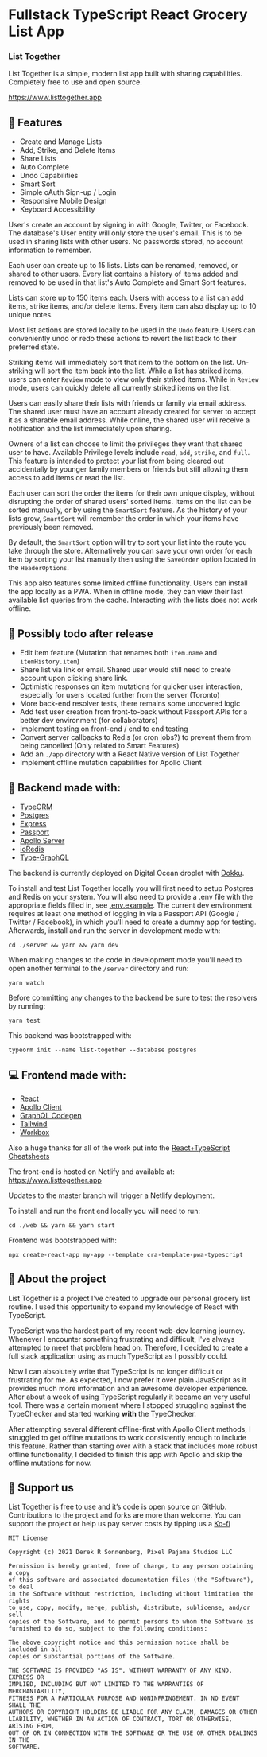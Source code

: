# Fullstack TypeScript React Grocery List App

### **List Together**

List Together is a simple, modern list app built with sharing capabilities. Completely free to use and open source.

https://www.listtogether.app

## **🚀 Features**

- Create and Manage Lists
- Add, Strike, and Delete Items
- Share Lists
- Auto Complete
- Undo Capabilities
- Smart Sort
- Simple oAuth Sign-up / Login
- Responsive Mobile Design
- Keyboard Accessibility

User's create an account by signing in with Google, Twitter, or Facebook. The database's User entity will only store the user's email. This is to be used in sharing lists with other users. No passwords stored, no account information to remember.

Each user can create up to 15 lists. Lists can be renamed, removed, or shared to other users. Every list contains a history of items added and removed to be used in that list's Auto Complete and Smart Sort features.

Lists can store up to 150 items each. Users with access to a list can add items, strike items, and/or delete items. Every item can also display up to 10 unique notes.

Most list actions are stored locally to be used in the `Undo` feature. Users can conveniently undo or redo these actions to revert the list back to their preferred state.

Striking items will immediately sort that item to the bottom on the list. Un-striking will sort the item back into the list. While a list has striked items, users can enter `Review` mode to view only their striked items. While in `Review` mode, users can quickly delete all currently striked items on the list.

Users can easily share their lists with friends or family via email address. The shared user must have an account already created for server to accept it as a sharable email address. While online, the shared user will receive a notification and the list immediately upon sharing.

Owners of a list can choose to limit the privileges they want that shared user to have. Available Privilege levels include `read`, `add`, `strike`, and `full`. This feature is intended to protect your list from being cleared out accidentally by younger family members or friends but still allowing them access to add items or read the list.

Each user can sort the order the items for their own unique display, without disrupting the order of shared users' sorted items. Items on the list can be sorted manually, or by using the `SmartSort` feature. As the history of your lists grow, `SmartSort` will remember the order in which your items have previously been removed.

By default, the `SmartSort` option will try to sort your list into the route you take through the store. Alternatively you can save your own order for each item by sorting your list manually then using the `SaveOrder` option located in the `HeaderOptions`.

This app also features some limited offline functionality. Users can install the app locally as a PWA. When in offline mode, they can view their last available list queries from the cache. Interacting with the lists does not work offline.

## **🤔 Possibly todo after release**

- Edit item feature (Mutation that renames both `item.name` and `itemHistory.item`)
- Share list via link or email. Shared user would still need to create account upon clicking share link.
- Optimistic responses on item mutations for quicker user interaction, especially for users located further from the server (Toronto)
- More back-end resolver tests, there remains some uncovered logic
- Add test user creation from front-to-back without Passport APIs for a better dev environment (for collaborators)
- Implement testing on front-end / end to end testing
- Convert server callbacks to Redis (or cron jobs?) to prevent them from being cancelled (Only related to Smart Features)
- Add an `./app` directory with a React Native version of List Together
- Implement offline mutation capabilities for Apollo Client

## **💽 Backend made with:**

- [TypeORM](https://github.com/typeorm/typeorm)
- [Postgres](https://github.com/postgres/postgres)
- [Express](https://github.com/expressjs/session)
- [Passport](https://github.com/jaredhanson/passport)
- [Apollo Server](https://github.com/apollographql/apollo-server)
- [ioRedis](https://github.com/luin/ioredis)
- [Type-GraphQL](https://github.com/MichalLytek/type-graphql)

The backend is currently deployed on Digital Ocean droplet with [Dokku](https://github.com/dokku/dokku).

To install and test List Together locally you will first need to setup Postgres and Redis on your system. You will also need to provide a .env file with the appropriate fields filled in, see [.env.example](https://github.com/fedellen/list-together/blob/master/server/.env.example). The current dev environment requires at least one method of logging in via a Passport API (Google / Twitter / Facebook), in which you'll need to create a dummy app for testing. Afterwards, install and run the server in development mode with:

```
cd ./server && yarn && yarn dev
```

When making changes to the code in development mode you'll need to open another terminal to the `/server` directory and run:

```
yarn watch
```

Before committing any changes to the backend be sure to test the resolvers by running:

```
yarn test
```

This backend was bootstrapped with:

```
typeorm init --name list-together --database postgres
```

## **💻 Frontend made with:**

- [React](https://github.com/facebook/react)
- [Apollo Client](https://github.com/apollographql/apollo-client)
- [GraphQL Codegen](https://github.com/dotansimha/graphql-code-generator)
- [Tailwind](https://github.com/tailwindlabs/tailwindcss)
- [Workbox](https://github.com/googlechrome/workbox)

Also a huge thanks for all of the work put into the [React+TypeScript Cheatsheets](https://github.com/typescript-cheatsheets/react)

The front-end is hosted on Netlify and available at: https://www.listtogether.app

Updates to the master branch will trigger a Netlify deployment.

To install and run the front end locally you will need to run:

```
cd ./web && yarn && yarn start
```

Frontend was bootstrapped with:

```
npx create-react-app my-app --template cra-template-pwa-typescript
```

## **📖 About the project**

List Together is a project I've created to upgrade our personal grocery list routine. I used this opportunity to expand my knowledge of React with TypeScript.

TypeScript was the hardest part of my recent web-dev learning journey. Whenever I encounter something frustrating and difficult, I've always attempted to meet that problem head on. Therefore, I decided to create a full stack application using as much TypeScript as I possibly could.

Now I can absolutely write that TypeScript is no longer difficult or frustrating for me. As expected, I now prefer it over plain JavaScript as it provides much more information and an awesome developer experience. After about a week of using TypeScript regularly it became an very useful tool. There was a certain moment where I stopped struggling against the TypeChecker and started working **with** the TypeChecker.

After attempting several different offline-first with Apollo Client methods, I struggled to get offline mutations to work consistently enough to include this feature. Rather than starting over with a stack that includes more robust offline functionality, I decided to finish this app with Apollo and skip the offline mutations for now.

## **💖 Support us**

List Together is free to use and it&rsquo;s code is open source on
GitHub. Contributions to the project and
forks are more than welcome. You can support the project or help us pay server costs by tipping us a [Ko-fi](https://ko-fi.com/pixelpajamastudios)

```
MIT License

Copyright (c) 2021 Derek R Sonnenberg, Pixel Pajama Studios LLC

Permission is hereby granted, free of charge, to any person obtaining a copy
of this software and associated documentation files (the "Software"), to deal
in the Software without restriction, including without limitation the rights
to use, copy, modify, merge, publish, distribute, sublicense, and/or sell
copies of the Software, and to permit persons to whom the Software is
furnished to do so, subject to the following conditions:

The above copyright notice and this permission notice shall be included in all
copies or substantial portions of the Software.

THE SOFTWARE IS PROVIDED "AS IS", WITHOUT WARRANTY OF ANY KIND, EXPRESS OR
IMPLIED, INCLUDING BUT NOT LIMITED TO THE WARRANTIES OF MERCHANTABILITY,
FITNESS FOR A PARTICULAR PURPOSE AND NONINFRINGEMENT. IN NO EVENT SHALL THE
AUTHORS OR COPYRIGHT HOLDERS BE LIABLE FOR ANY CLAIM, DAMAGES OR OTHER
LIABILITY, WHETHER IN AN ACTION OF CONTRACT, TORT OR OTHERWISE, ARISING FROM,
OUT OF OR IN CONNECTION WITH THE SOFTWARE OR THE USE OR OTHER DEALINGS IN THE
SOFTWARE.

```
